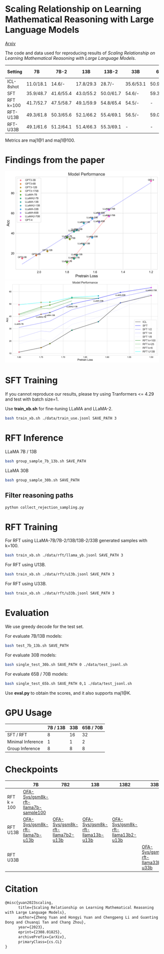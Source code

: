 # Scaling Relationship on Learning Mathematical Reasoning with Large Language Models
[Arxiv](https://arxiv.org/abs/2308.01825)

The code and data used for reproducing results of *Scaling Relationship on Learning Mathematical Reasoning with Large Language Models*.

| Setting    | 7B       | 7B-2     | 13B      | 13B-2    | 33B      | 65B      | 70B-2    |
|------------|----------|----------|----------|----------|----------|----------|----------|
| ICL-8shot  | 11.0/18.1| 14.6/-   | 17.8/29.3| 28.7/-   | 35.6/53.1| 50.9/69.7| 56.8/-   |
| SFT        | 35.9/48.7| 41.6/55.4| 43.0/55.2| 50.0/61.7| 54.6/-   | 59.3/-   | 63.2/-   |
| RFT k=100  | 41.7/52.7| 47.5/58.7| 49.1/59.9| 54.8/65.4| 54.5/-   | -        | -        |
| RFT-U13B   | 49.3/61.8| 50.3/65.6| 52.1/66.2| 55.4/69.1| 56.5/-   | 59.0/-   | -        |
| RFT-U33B   | 49.1/61.6| 51.2/64.1| 51.4/66.3| 55.3/69.1| -        | -        | -        |

Metrics are maj1@1 and maj1@100.

# Findings from the paper
![fig1](fig/model_performance.png)
![fig2](fig/head.png)

# SFT Training

If you cannot reproduce our results, please try using Tranformers <= 4.29 and test with batch size=1.

Use **train_xb.sh** for fine-tuning LLaMA and LLaMA-2.
```bash
bash train_xb.sh ./data/train_use.jsonl SAVE_PATH 3
```

# RFT Inference

LLaMA 7B / 13B
```bash
bash group_sample_7b_13b.sh SAVE_PATH
```

LLaMA 30B
```bash
bash group_sample_30b.sh SAVE_PATH
```

## Filter reasoning paths

```python
python collect_rejection_sampling.py
```

# RFT Training

For RFT using LLaMA-7B/7B-2/13B/13B-2/33B generated samples with k=100.
```bash
bash train_xb.sh ./data/rft/llama_yb.jsonl SAVE_PATH 3
```

For RFT using U13B.
```bash
bash train_xb.sh ./data/rft/u13b.jsonl SAVE_PATH 3
```

For RFT using U33B.
```bash
bash train_xb.sh ./data/rft/u33b.jsonl SAVE_PATH 3
```



# Evaluation

We use greedy decode for the test set.

For evaluate 7B/13B models:
```bash
bash test_7b_13b.sh SAVE_PATH
```

For evaluate 30B models:
```bash
bash single_test_30b.sh SAVE_PATH 0 ./data/test_jsonl.sh
```

For evaluate 65B / 70B models:
```bash
bash single_test_65b.sh SAVE_PATH 0,1 ./data/test_jsonl.sh
```

Use **eval.py** to obtain the scores, and it also supports maj1@K.

# GPU Usage
|                   | 7B / 13B | 33B | 65B / 70B |
| ----------------- | -------- | --- | --------- |
| SFT / RFT         | 8        | 16  | 32        |
| Minimal Inference | 1        | 1   | 2         |
| Group Inference   | 8        | 8   | 8         |

# Checkpoints

|                   | 7B  | 7B2 | 13B | 13B2 | 33B|
| ----------------- | -------- | --- | --------- |--------- |--------- |
| RFT k = 100 | [OFA-Sys/gsm8k-rft-llama7b-sample100](https://huggingface.co/OFA-Sys/gsm8k-rft-llama7b-sample100) | | | |
| RFT U13B | [OFA-Sys/gsm8k-rft-llama7b-u13b](https://huggingface.co/OFA-Sys/gsm8k-rft-llama7b-u13b) | [OFA-Sys/gsm8k-rft-llama7b2-u13b](https://huggingface.co/OFA-Sys/gsm8k-rft-llama7b2-u13b) | [OFA-Sys/gsm8k-rft-llama13b-u13b](https://huggingface.co/OFA-Sys/gsm8k-rft-llama13b-u13b) | [OFA-Sys/gsm8k-rft-llama13b2-u13b](https://huggingface.co/OFA-Sys/gsm8k-rft-llama13b2-u13b) |
| RFT U33B | ||||[OFA-Sys/gsm8k-rft-llama33b-u33b](https://huggingface.co/OFA-Sys/gsm8k-rft-llama13b-u13b)|


# Citation
```
@misc{yuan2023scaling,
      title={Scaling Relationship on Learning Mathematical Reasoning with Large Language Models}, 
      author={Zheng Yuan and Hongyi Yuan and Chengpeng Li and Guanting Dong and Chuanqi Tan and Chang Zhou},
      year={2023},
      eprint={2308.01825},
      archivePrefix={arXiv},
      primaryClass={cs.CL}
}
```
